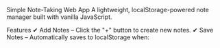 Simple Note-Taking Web App
A lightweight, localStorage-powered note manager built with vanilla JavaScript.

Features
✔ Add Notes – Click the "+" button to create new notes.
✔ Save Notes – Automatically saves to localStorage when:
